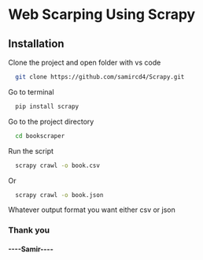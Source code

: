 
# Web Scarping Using Scrapy




## Installation 

Clone the project and open folder with vs code

```bash
  git clone https://github.com/samircd4/Scrapy.git
```
Go to terminal

```bash
  pip install scrapy
```
Go to the project directory

```bash
  cd bookscraper
```

Run the script

```cmd
  scrapy crawl -o book.csv
```

Or

```cmd
  scrapy crawl -o book.json
```
Whatever output format you want either csv or json

### Thank you
#### ----Samir----
